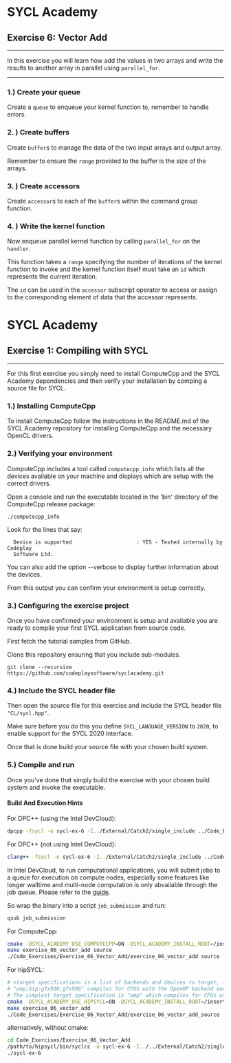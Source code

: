 # SYCL Academy

## Exercise 6: Vector Add

---

In this exercise you will learn how add the values in two arrays and write the
results to another array in parallel using `parallel_for`.

---

### 1.) Create your queue

Create a `queue` to enqueue your kernel function to, remember to handle errors.

### 2. ) Create buffers

Create `buffer`s to manage the data of the two input arrays and output array.

Remember to ensure the `range` provided to the buffer is the size of the arrays.

### 3. ) Create accessors

Create `accessor`s to each of the `buffer`s within the command group function.

### 4. ) Write the kernel function

Now enqueue parallel kernel function by calling `parallel_for` on the `handler`.

This function takes a `range` specifying the number of iterations of the kernel
function to invoke and the kernel function itself must take an `id` which
represents the current iteration.

The `id` can be used in the `accessor` subscript operator to access or assign to
the corresponding element of data that the accessor represents.

# SYCL Academy

## Exercise 1: Compiling with SYCL

---

For this first exercise you simply need to install ComputeCpp and the SYCL
Academy dependencies and then verify your installation by comping a source file
for SYCL.

### 1.) Installing ComputeCpp

To install ComputeCpp follow the instructions in the README.md of the SYCL
Academy repository for installing ComputeCpp and the necessary OpenCL drivers.

### 2.) Verifying your environment

ComputeCpp includes a tool called `computecpp_info` which lists all the
devices available on your machine and displays which are setup with the correct
drivers.

Open a console and run the executable located in the 'bin' directory of the
ComputeCpp release package:

```
./computecpp_info
```

Look for the lines that say:
```
  Device is supported                     : YES - Tested internally by Codeplay
  Software Ltd.
```

You can also add the option --verbose to display further information about the
devices.

From this output you can confirm your environment is setup correctly.

### 3.) Configuring the exercise project

Once you have confirmed your environment is setup and available you are ready to
compile your first SYCL application from source code.

First fetch the tutorial samples from GitHub.

Clone this repository ensuring that you include sub-modules.

```
git clone --recursive https://github.com/codeplaysoftware/syclacademy.git
```

### 4.) Include the SYCL header file

Then open the source file for this exercise and include the SYCL header file
`"CL/sycl.hpp"`.

Make sure before you do this you define `SYCL_LANGUAGE_VERSION` to `2020`, to
enable support for the SYCL 2020 interface.

Once that is done build your source file with your chosen build system.

### 5.) Compile and run

Once you've done that simply build the exercise with your chosen build system
and invoke the executable.


#### Build And Execution Hints

For DPC++ (using the Intel DevCloud):
```sh
dpcpp -fsycl -o sycl-ex-6 -I../External/Catch2/single_include ../Code_Exercises/Exercise_06_Vector_Add/source.cpp
```
For DPC++ (not using Intel DevCloud):
```sh
clang++ -fsycl -o sycl-ex-6 -I../External/Catch2/single_include ../Code_Exercises/Exercise_06_Vector_Add/source.cpp
```
In Intel DevCloud, to run computational applications, you will submit jobs to a queue for execution on compute nodes,
especially some features like longer walltime and multi-node computation is only abvailable through the job queue.
Please refer to the [guide][devcloud-job-submission].

So wrap the binary into a script `job_submission` and run:
```sh
qsub job_submission
```

For ComputeCpp:
```sh
cmake -DSYCL_ACADEMY_USE_COMPUTECPP=ON -DSYCL_ACADEMY_INSTALL_ROOT=/insert/path/to/computecpp ..
make exercise_06_vector_add source
./Code_Exercises/Exercise_06_Vector_Add/exercise_06_vector_add source
```


For hipSYCL:
```sh
# <target specification> is a list of backends and devices to target, for example
# "omp;hip:gfx900,gfx906" compiles for CPUs with the OpenMP backend and for AMD Vega 10 (gfx900) and Vega 20 (gfx906) GPUs using the HIP backend.
# The simplest target specification is "omp" which compiles for CPUs using the OpenMP backend.
cmake -DSYCL_ACADEMY_USE_HIPSYCL=ON -DSYCL_ACADEMY_INSTALL_ROOT=/insert/path/to/hipsycl -DHIPSYCL_TARGETS="<target specification>" ..
make exercise_06_vector_add
./Code_Exercises/Exercise_06_Vector_Add/exercise_06_vector_add_source
```
alternatively, without cmake:
```sh
cd Code_Exercises/Exercise_06_Vector_Add
/path/to/hipsycl/bin/syclcc -o sycl-ex-6 -I../../External/Catch2/single_include --hipsycl-targets="<target specification>" source.cpp
./sycl-ex-6
```


[devcloud-job-submission]: https://devcloud.intel.com/oneapi/documentation/job-submission/
